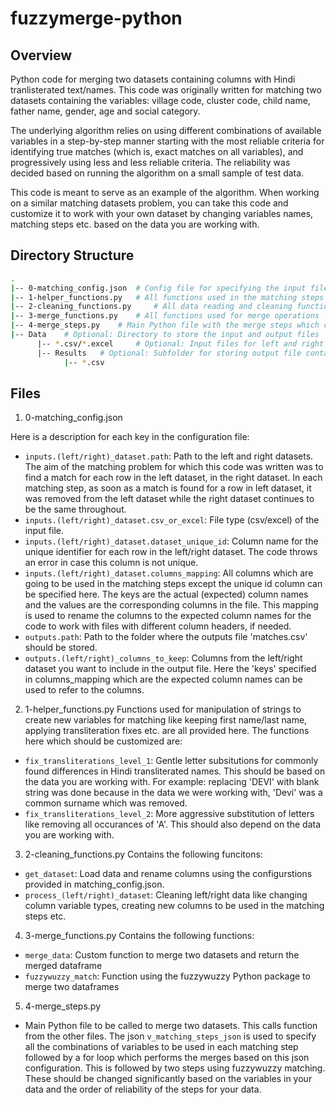 # fuzzymerge-python

## Overview

Python code for merging two datasets containing columns with Hindi tranlisterated text/names. This code was originally written for matching two datasets containing the variables: village code, cluster code, child name, father name, gender, age and social category. 

The underlying algorithm relies on using different combinations of available variables in a step-by-step manner starting with the most reliable criteria for identifying true matches (which is, exact matches on all variables), and progressively using less and less reliable criteria. The reliability was decided based on running the algorithm on a small sample of test data.

This code is meant to serve as an example of the algorithm. When working on a similar matching datasets problem, you can take this code and customize it to work with your own dataset by changing variables names, matching steps etc. based on the data you are working with.


## Directory Structure
```bash
.
|-- 0-matching_config.json  # Config file for specifying the input file paths, column name mapping etc.
|-- 1-helper_functions.py 	# All functions used in the matching steps like string manipulation functions, transliteration fixes etc. 
|-- 2-cleaning_functions.py 	# All data reading and cleaning functions
|-- 3-merge_functions.py 	# All functions used for merge operations 
|-- 4-merge_steps.py 	# Main Python file with the merge steps which calls functions from other files 
|-- Data 	# Optional: Directory to store the input and output files
	  |-- *.csv/*.excel 	# Optional: Input files for left and right datasets
	  |-- Results 	# Optional: Subfolder for storing output file containg the match results
	  		|-- *.csv 
```

## Files
1. 0-matching_config.json

Here is a description for each key in the configuration file:
  * `inputs.(left/right)_dataset.path`: Path to the left and right datasets. The aim of the matching problem for which this code was written was to find a match for each row in the left dataset, in the right dataset. In each matching step, as soon as a match is found for a row in left dataset, it was removed from the left dataset while the right dataset continues to be the same throughout.
  * `inputs.(left/right)_dataset.csv_or_excel`: File type (csv/excel) of the input file.
  * `inputs.(left/right)_dataset.dataset_unique_id`: Column name for the unique identifier for each row in the left/right dataset. The code throws an error in case this column is not unique.
  * `inputs.(left/right)_dataset.columns_mapping`: All columns which are going to be used in the matching steps except the unique id column can be specified here. The keys are the actual (expected) column names and the values are the corresponding columns in the file. This mapping is used to rename the columns to the expected column names for the code to work with files with different column headers, if needed. 
  * `outputs.path`: Path to the folder where the outputs file 'matches.csv' should be stored.
  * `outputs.(left/right)_columns_to_keep`: Columns from the left/right dataset you want to include in the output file. Here the 'keys' specified in columns_mapping which are the expected column names can be used to refer to the columns.


2. 1-helper_functions.py
Functions used for manipulation of strings to create new variables for matching like keeping first name/last name, applying transliteration fixes etc. are all provided here. The functions here which should be customized are:
  * `fix_transliterations_level_1`: Gentle letter subsitutions for commonly found differences in Hindi transliterated names. This should be based on the data you are working with. For example: replacing 'DEVI' with blank string was done because in the data we were working with, 'Devi' was a common surname which was removed.
  * `fix_transliterations_level_2`: More aggressive substitution of letters like removing all occurances of 'A'. This should also depend on the data you are working with.


3. 2-cleaning_functions.py
Contains the following funcitons:
  * `get_dataset`: Load data and rename columns using the configurstions provided in matching_config.json.
  * `process_(left/right)_dataset`: Cleaning left/right data like changing column variable types, creating new columns to be used in the matching steps etc. 


4. 3-merge_functions.py
Contains the following functions:
  * `merge_data`: Custom function to merge two datasets and return the merged dataframe
  * `fuzzywuzzy_match`: Function using the fuzzywuzzy Python package to merge two dataframes

5. 4-merge_steps.py
  * Main Python file to be called to merge two datasets. This calls function from the other files. The json `v_matching_steps_json` is used to specify all the combinations of variables to be used in each matching step followed by a for loop which performs the merges based on this json configuration. This is followed by two steps using fuzzywuzzy matching. These should be changed significantly based on the variables in your data and the order of reliability of the steps for your data.


